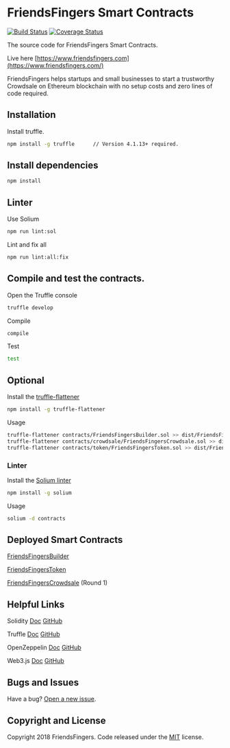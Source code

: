 # FriendsFingers Smart Contracts

[![Build Status](https://travis-ci.org/friendsfingers/friendsfingers-smartcontracts.svg?branch=master)](https://travis-ci.org/friendsfingers/friendsfingers-smartcontracts)
[![Coverage Status](https://coveralls.io/repos/github/friendsfingers/friendsfingers-smartcontracts/badge.svg?branch=master)](https://coveralls.io/github/friendsfingers/friendsfingers-smartcontracts?branch=master)

The source code for FriendsFingers Smart Contracts. 
 
Live here [https://www.friendsfingers.com](https://www.friendsfingers.com/)

FriendsFingers helps startups and small businesses to start a trustworthy Crowdsale on Ethereum blockchain with no setup costs and zero lines of code required. 


 
## Installation


Install truffle.

```bash
npm install -g truffle      // Version 4.1.13+ required.
```



## Install dependencies


```bash
npm install
```



## Linter


Use Solium

```bash
npm run lint:sol
```

Lint and fix all

```bash
npm run lint:all:fix
```



## Compile and test the contracts.
 

Open the Truffle console

```bash
truffle develop
```

Compile 

```bash
compile 
```

Test

```bash
test
```



## Optional


Install the [truffle-flattener](https://github.com/alcuadrado/truffle-flattener)

```bash
npm install -g truffle-flattener
```
 
Usage 
 
```bash
truffle-flattener contracts/FriendsFingersBuilder.sol >> dist/FriendsFingersBuilder.sol
truffle-flattener contracts/crowdsale/FriendsFingersCrowdsale.sol >> dist/FriendsFingersCrowdsale.sol
truffle-flattener contracts/token/FriendsFingersToken.sol >> dist/FriendsFingersToken.sol  
```


### Linter

Install the [Solium linter](https://github.com/duaraghav8/Solium)

```bash
npm install -g solium
```

Usage

```bash
solium -d contracts
```


## Deployed Smart Contracts

[FriendsFingersBuilder](https://etherscan.io/address/0xf01eab46ade80e599209681a5aaa13260ae8735c) 

[FriendsFingersToken](https://etherscan.io/token/0x3e47d6d9c8c458302ee5aec3f0ae6df9b3ad8f2f)

[FriendsFingersCrowdsale](https://etherscan.io/address/0xa5f5f3803f6174c94f71419834ab91dd2eb7963a) (Round 1) 



## Helpful Links
 
Solidity [Doc](https://solidity.readthedocs.io) [GitHub](https://github.com/ethereum/solidity)
 
Truffle [Doc](http://truffleframework.com/docs/) [GitHub](https://github.com/trufflesuite/truffle)
 
OpenZeppelin [Doc](http://zeppelin-solidity.readthedocs.io) [GitHub](https://github.com/OpenZeppelin)

Web3.js [Doc](http://web3js.readthedocs.io/en/1.0/index.html) [GitHub](https://github.com/ethereum/web3.js/)



## Bugs and Issues

Have a bug? [Open a new issue](https://github.com/friendsfingers/friendsfingers-smartcontracts/issues).



## Copyright and License

Copyright 2018 FriendsFingers. Code released under the [MIT](https://github.com/friendsfingers/friendsfingers-smartcontracts/blob/master/LICENSE) license.
